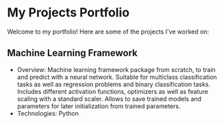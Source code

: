 # My Projects Portfolio
Welcome to my portfolio! Here are some of the projects I've worked on:


## Machine Learning Framework
- Overview: Machine learning framework package from scratch, to train and predict with a neural network. Suitable for multiclass classification tasks as well as regression problems and binary classification tasks. Includes different activation functions, optimizers as well as feature scaling with a standard scaler. Allows to save trained models and parameters for later initialization from trained parameters.
- Technologies: Python



